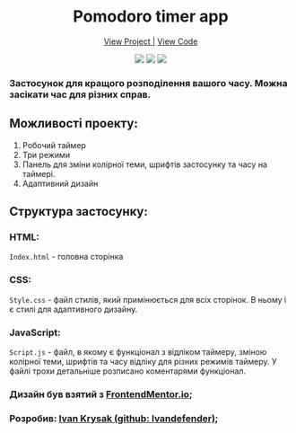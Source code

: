 <h1 align="center">Pomodoro timer app</h1>

<div align="center">
 <a href="https://ivandefender.github.io/Pomodoro-App/">View Project |</a>
 <a href="https://github.com/Ivandefender/Pomodoro-App">View Code</a>
</div>

<p align="center">
<img src="https://img.shields.io/badge/HTML-orange?style=for-the-badge&logo=html&logoColor=orange">
<img src="https://img.shields.io/badge/css-blue?style=for-the-badge&logo=css&logoColor=blue">
<img src="https://img.shields.io/badge/JavaScript-yellow?style=for-the-badge&logo=JavaScript&logoColor=yellow&labelColor=black">
</p>

### **Застосунок для кращого розподілення вашого часу. Можна засікати час для різних справ.**

## Можливості проекту:

1. Робочий таймер
2. Три режими
3. Панель для зміни колірної теми, шрифтів застосунку та часу на таймері.
3. Адаптивний дизайн

## Структура застосунку:

### HTML:

`Index.html` - головна сторінка

### CSS:

`Style.css` - файл стилів, який примінюється для всіх сторінок. В ньому і є стилі для адаптивного дизайну.

### JavaScript:

`Script.js` - файл, в якому є функціонал з відліком таймеру, зміною колірної теми, шрифтів та часу відліку для різних режимів таймеру. У файлі трохи детальніше розписано коментарями функціонал.

### Дизайн був взятий з [FrontendMentor.io](https://www.frontendmentor.io/challenges/pomodoro-app-KBFnycJ6G);

### Розробив: [Ivan Krysak (github: Ivandefender)](https://github.com/Ivandefender);



